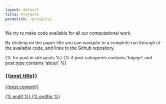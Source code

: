 ```yaml
---
layout: default
title: Projects
permalink: /projects/
---
```


We try to make code available for all our computational work.
 

By clicking on the paper title you can navigate to a complete run through of the available code, and links to the Github repository.

<div class="content list">
    {% for post in site.posts %}
        {% if post.categories contains 'bigeye' and post.type contains 'about' %}
        <div class="list-item">
            <h3 class="list-post-title">
            <a href=“{{site.url}}{{projects.url}}>{{post.title}}</h3>
        </div>
        <p> {{post.content}} </p>
        {% endif %}
    {% endfor %}
</div>
	